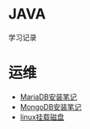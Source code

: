 # JAVA
  学习记录
# 运维  
- [MariaDB安装笔记](oper/MariaDB.md)
- [MongoDB安装笔记](oper/MongoDB)
- [linux挂载磁盘](oper/Mount)
